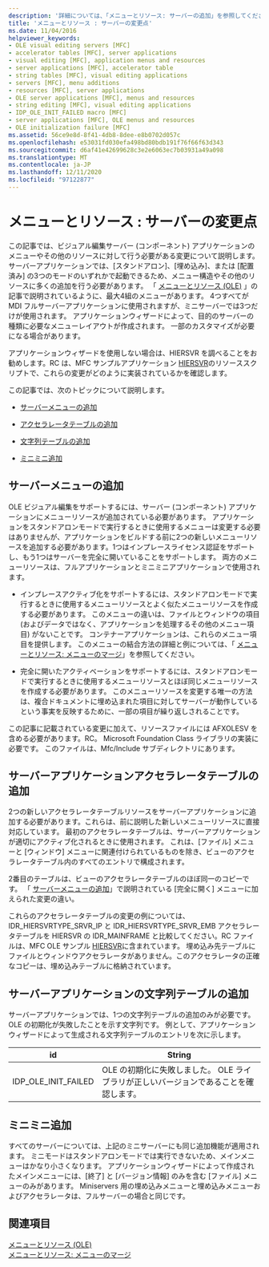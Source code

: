 ```yaml
---
description: '詳細については、「メニューとリソース: サーバーの追加」を参照してください。'
title: 'メニューとリソース : サーバーの変更点'
ms.date: 11/04/2016
helpviewer_keywords:
- OLE visual editing servers [MFC]
- accelerator tables [MFC], server applications
- visual editing [MFC], application menus and resources
- server applications [MFC], accelerator table
- string tables [MFC], visual editing applications
- servers [MFC], menu additions
- resources [MFC], server applications
- OLE server applications [MFC], menus and resources
- string editing [MFC], visual editing applications
- IDP_OLE_INIT_FAILED macro [MFC]
- server applications [MFC], OLE menus and resources
- OLE initialization failure [MFC]
ms.assetid: 56ce9e8d-8f41-4db8-8dee-e8b0702d057c
ms.openlocfilehash: e53031fd030efa498bd80bdb191f76f66f63d343
ms.sourcegitcommit: d6af41e42699628c3e2e6063ec7b03931a49a098
ms.translationtype: MT
ms.contentlocale: ja-JP
ms.lasthandoff: 12/11/2020
ms.locfileid: "97122877"
---
```

# <a name="menus-and-resources-server-additions"></a>メニューとリソース : サーバーの変更点

この記事では、ビジュアル編集サーバー (コンポーネント) アプリケーションのメニューやその他のリソースに対して行う必要がある変更について説明します。 サーバーアプリケーションでは、[スタンドアロン]、[埋め込み]、または [配置済み] の3つのモードのいずれかで起動できるため、メニュー構造やその他のリソースに多くの追加を行う必要があります。 「 [メニューとリソース (OLE)](menus-and-resources-ole.md) 」の記事で説明されているように、最大4組のメニューがあります。 4つすべてが MDI フルサーバーアプリケーションに使用されますが、ミニサーバーでは3つだけが使用されます。 アプリケーションウィザードによって、目的のサーバーの種類に必要なメニューレイアウトが作成されます。 一部のカスタマイズが必要になる場合があります。

アプリケーションウィザードを使用しない場合は、HIERSVR を調べることをお勧めします。RC は、MFC サンプルアプリケーション [HIERSVR](../overview/visual-cpp-samples.md)のリソーススクリプトで、これらの変更がどのように実装されているかを確認します。

この記事では、次のトピックについて説明します。

- [サーバーメニューの追加](#_core_server_menu_additions)

- [アクセラレータテーブルの追加](#_core_server_application_accelerator_table_additions)

- [文字列テーブルの追加](menus-and-resources-container-additions.md)

- [ミニミニ追加](#_core_mini.2d.server_additions)

## <a name="server-menu-additions"></a><a name="_core_server_menu_additions"></a> サーバーメニューの追加

OLE ビジュアル編集をサポートするには、サーバー (コンポーネント) アプリケーションにメニューリソースが追加されている必要があります。 アプリケーションをスタンドアロンモードで実行するときに使用するメニューは変更する必要はありませんが、アプリケーションをビルドする前に2つの新しいメニューリソースを追加する必要があります。1つはインプレースライセンス認証をサポートし、もう1つはサーバーを完全に開いていることをサポートします。 両方のメニューリソースは、フルアプリケーションとミニミニアプリケーションで使用されます。

- インプレースアクティブ化をサポートするには、スタンドアロンモードで実行するときに使用するメニューリソースとよく似たメニューリソースを作成する必要があります。 このメニューの違いは、ファイルとウィンドウの項目 (およびデータではなく、アプリケーションを処理するその他のメニュー項目) がないことです。 コンテナーアプリケーションは、これらのメニュー項目を提供します。 このメニューの結合方法の詳細と例については、「 [メニューとリソース: メニューのマージ](menus-and-resources-menu-merging.md)」を参照してください。

- 完全に開いたアクティベーションをサポートするには、スタンドアロンモードで実行するときに使用するメニューリソースとほぼ同じメニューリソースを作成する必要があります。 このメニューリソースを変更する唯一の方法は、複合ドキュメントに埋め込まれた項目に対してサーバーが動作しているという事実を反映するために、一部の項目が繰り返しされることです。

この記事に記載されている変更に加えて、リソースファイルには AFXOLESV を含める必要があります。RC。 Microsoft Foundation Class ライブラリの実装に必要です。 このファイルは、Mfc/Include サブディレクトリにあります。

## <a name="server-application-accelerator-table-additions"></a><a name="_core_server_application_accelerator_table_additions"></a> サーバーアプリケーションアクセラレータテーブルの追加

2つの新しいアクセラレータテーブルリソースをサーバーアプリケーションに追加する必要があります。これらは、前に説明した新しいメニューリソースに直接対応しています。 最初のアクセラレータテーブルは、サーバーアプリケーションが適切にアクティブ化されるときに使用されます。 これは、[ファイル] メニューと [ウィンドウ] メニューに関連付けられているものを除き、ビューのアクセラレータテーブル内のすべてのエントリで構成されます。

2番目のテーブルは、ビューのアクセラレータテーブルのほぼ同一のコピーです。 「 [サーバーメニューの追加](#_core_server_menu_additions)」で説明されている [完全に開く] メニューに加えられた変更の違い。

これらのアクセラレータテーブルの変更の例については、IDR_HIERSVRTYPE_SRVR_IP と IDR_HIERSVRTYPE_SRVR_EMB アクセラレータテーブルを HIERSVR の IDR_MAINFRAME と比較してください。RC ファイルは、MFC OLE サンプル [HIERSVR](../overview/visual-cpp-samples.md)に含まれています。 埋め込み先テーブルにファイルとウィンドウアクセラレータがありません。このアクセラレータの正確なコピーは、埋め込みテーブルに格納されています。

## <a name="string-table-additions-for-server-applications"></a><a name="_core_string_table_additions_for_server_applications"></a> サーバーアプリケーションの文字列テーブルの追加

サーバーアプリケーションでは、1つの文字列テーブルの追加のみが必要です。 OLE の初期化が失敗したことを示す文字列です。 例として、アプリケーションウィザードによって生成される文字列テーブルのエントリを次に示します。

|id|String|
|--------|------------|
|IDP_OLE_INIT_FAILED|OLE の初期化に失敗しました。 OLE ライブラリが正しいバージョンであることを確認します。|

## <a name="miniserver-additions"></a><a name="_core_mini.2d.server_additions"></a> ミニミニ追加

すべてのサーバーについては、上記のミニサーバーにも同じ追加機能が適用されます。 ミニモードはスタンドアロンモードでは実行できないため、メインメニューはかなり小さくなります。 アプリケーションウィザードによって作成されたメインメニューには、[終了] と [バージョン情報] のみを含む [ファイル] メニューのみがあります。 Miniservers 用の埋め込みメニューと埋め込みメニューおよびアクセラレータは、フルサーバーの場合と同じです。

## <a name="see-also"></a>関連項目

[メニューとリソース (OLE)](menus-and-resources-ole.md)<br/>
[メニューとリソース: メニューのマージ](menus-and-resources-menu-merging.md)
